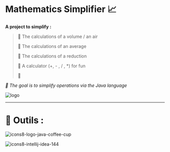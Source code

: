 ﻿# Mathematics Simplifier 📈
 
**A project to simplify  :**
> 🔹 The calculations of a volume / an air 
>
> 🔹 The calculations of an average 
>
> 🔹 The calculations of a reduction 
>
> 🔹 A calculator (+, - , / , *) for fun
>
> 🔹

*🌴 The goal is to simplify operations via the Java language*

![logo](https://user-images.githubusercontent.com/47704223/128952330-d92597d7-9cda-498a-8bd8-eca54de89661.png)

---

# 🔨 Outils :

![icons8-logo-java-coffee-cup](https://user-images.githubusercontent.com/47704223/128952567-bc018c34-768b-44af-b16d-def0185659cc.gif)

![icons8-intellij-idea-144](https://user-images.githubusercontent.com/47704223/128952644-4a609472-85f2-480a-8316-546e9bd47300.png)


